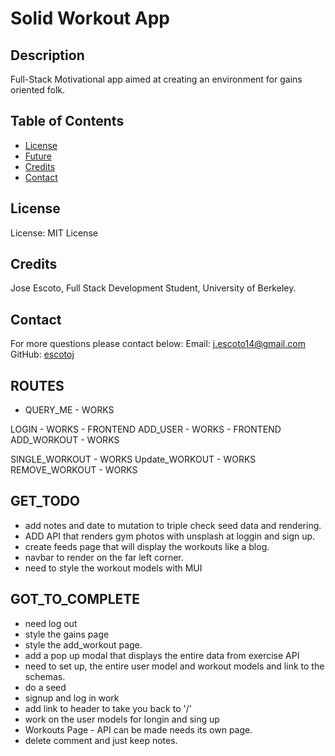 # Solid Workout App

## Description

Full-Stack Motivational app aimed at creating an environment for gains oriented folk. 


## Table of Contents

- [License](#License)
- [Future](#Future)
- [Credits](#Credits)
- [Contact](#Contact)

## License

License: MIT License

## Credits

Jose Escoto, Full Stack Development Student, University of Berkeley.

## Contact

For more questions please contact below:
Email: j.escoto14@gmail.com
GitHub: [escotoj](https://github.com/escotoj)


## ROUTES
- QUERY_ME - WORKS

LOGIN - WORKS - FRONTEND
ADD_USER - WORKS - FRONTEND
ADD_WORKOUT - WORKS


SINGLE_WORKOUT - WORKS
Update_WORKOUT - WORKS 
REMOVE_WORKOUT - WORKS



## GET_TODO 

- add notes and date to mutation to triple check seed data and rendering.  
- ADD API that renders gym photos with unsplash at loggin and sign up. 
- create feeds page that will display the workouts like a blog.
- navbar to render on the far left corner.
- need to style the workout models with MUI


## GOT_TO_COMPLETE


- need log out 
- style the gains page
- style the add_workout page. 
- add a pop up modal that displays the entire data from exercise API
- need to set up, the entire user model and workout models and link to the schemas.
- do a seed
- signup and log in work
- add link to header to take you back to '/'
- work on the user models for longin and sing up
- Workouts Page - API can be made needs its own page. 
- delete comment and just keep notes. 